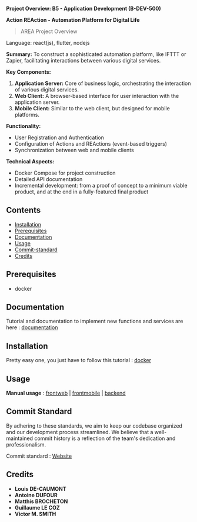 **Project Overview: B5 - Application Development (B-DEV-500)**

**Action REAction - Automation Platform for Digital Life** 


> AREA Project Overview

Language: react(js), flutter, nodejs

**Summary:**
To construct a sophisticated automation platform, like IFTTT or Zapier, facilitating interactions between various digital services. 

**Key Components:**
1. **Application Server:** Core of business logic, orchestrating the interaction of various digital services.
2. **Web Client:** A browser-based interface for user interaction with the application server.
3. **Mobile Client:** Similar to the web client, but designed for mobile platforms.

**Functionality:**
- User Registration and Authentication
- Configuration of Actions and REActions (event-based triggers)
- Synchronization between web and mobile clients

**Technical Aspects:**
- Docker Compose for project construction
- Detailed API documentation
- Incremental development: from a proof of concept to a minimum viable product, and at the end in a fully-featured final product


## Contents

- [Installation](#installation)
- [Prerequisites](#prerequisites)
- [Documentation](#documentation)
- [Usage](#usage)
- [Commit-standard](#commit-standard)
- [Credits](#credits)


## Prerequisites
  - docker


## Documentation
Tutorial and documentation to implement new functions and services are here : [documentation](https://epitech-area.gitbook.io/area/)


## Installation
Pretty easy one, you just have to follow this tutorial : [docker](Deployment)


## Usage
**Manual usage** : [frontweb](Front-Web) | [frontmobile](Front-Mobile) | [backend](Back-end)


## Commit Standard
By adhering to these standards, we aim to keep our codebase organized and our development process streamlined. 
We believe that a well-maintained commit history is a reflection of the team's dedication and professionalism.

Commit standard : [Website](https://www.conventionalcommits.org/en/v1.0.0/)


## Credits
* **Louis DE-CAUMONT**
* **Antoine DUFOUR**
* **Matthis BROCHETON**
* **Guillaume LE COZ**
* **Victor M. SMITH**
